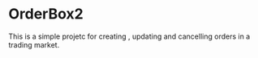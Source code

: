 # OrderBox2
This is a simple projetc for creating , updating and cancelling orders in a trading market.
